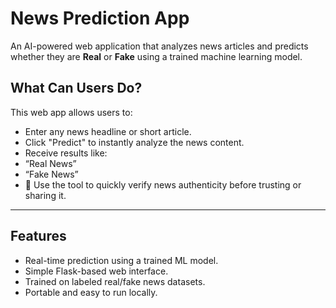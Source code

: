 #  News Prediction App

An AI-powered web application that analyzes news articles and predicts whether they are **Real** or **Fake** using a trained machine learning model.


##  What Can Users Do?

This web app allows users to:

-  Enter any news headline or short article.
- Click "Predict" to instantly analyze the news content.
-  Receive results like:
  - “Real News”
  - “Fake News”
- 🧠 Use the tool to quickly verify news authenticity before trusting or sharing it.

---

##  Features

- Real-time prediction using a trained ML model.
- Simple Flask-based web interface.
- Trained on labeled real/fake news datasets.
- Portable and easy to run locally.

